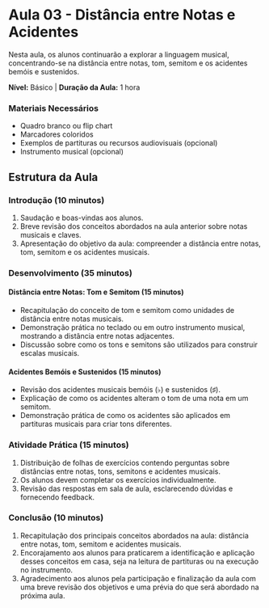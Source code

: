 # Aula 03 - Distância entre Notas e Acidentes
Nesta aula, os alunos continuarão a explorar a linguagem musical, concentrando-se na distância entre notas, tom, semitom e os acidentes bemóis e sustenidos.

**Nível:** Básico | **Duração da Aula:** 1 hora
### Materiais Necessários
- Quadro branco ou flip chart
- Marcadores coloridos
- Exemplos de partituras ou recursos audiovisuais (opcional)
- Instrumento musical (opcional)

## Estrutura da Aula 

### Introdução (10 minutos)
1. Saudação e boas-vindas aos alunos.
2. Breve revisão dos conceitos abordados na aula anterior sobre notas musicais e claves.
3. Apresentação do objetivo da aula: compreender a distância entre notas, tom, semitom e os acidentes musicais.

### Desenvolvimento (35 minutos)
#### Distância entre Notas: Tom e Semitom (15 minutos)
- Recapitulação do conceito de tom e semitom como unidades de distância entre notas musicais.
- Demonstração prática no teclado ou em outro instrumento musical, mostrando a distância entre notas adjacentes.
- Discussão sobre como os tons e semitons são utilizados para construir escalas musicais.

#### Acidentes Bemóis e Sustenidos (15 minutos)
- Revisão dos acidentes musicais bemóis (♭) e sustenidos (♯).
- Explicação de como os acidentes alteram o tom de uma nota em um semitom.
- Demonstração prática de como os acidentes são aplicados em partituras musicais para criar tons diferentes.

### Atividade Prática (15 minutos)
1. Distribuição de folhas de exercícios contendo perguntas sobre distâncias entre notas, tons, semitons e acidentes musicais.
2. Os alunos devem completar os exercícios individualmente.
3. Revisão das respostas em sala de aula, esclarecendo dúvidas e fornecendo feedback.

### Conclusão (10 minutos)
1. Recapitulação dos principais conceitos abordados na aula: distância entre notas, tom, semitom e acidentes musicais.
2. Encorajamento aos alunos para praticarem a identificação e aplicação desses conceitos em casa, seja na leitura de partituras ou na execução no instrumento.
3. Agradecimento aos alunos pela participação e finalização da aula com uma breve revisão dos objetivos e uma prévia do que será abordado na próxima aula.

